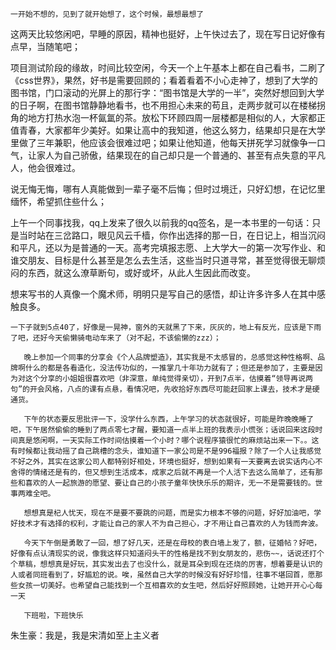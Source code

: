 ```
一开始不想的，见到了就开始想了，这个时候，最想最想了
```

​	这两天比较悠闲吧，早睡的原因，精神也挺好，上午快过去了，现在写日记好像有点早，当随笔吧；

​	项目测试阶段的缘故，时间比较空闲，今天一个上午基本上都在自己看书，二刷了《css世界》，果然，好书是需要回顾的；看着看着不小心走神了，想到了大学的图书馆，门口滚动的光屏上的那行字：“图书馆是大学的一半”，突然好想回到大学的日子啊，在图书馆静静地看书，也不用担心未来的苟且，走两步就可以在楼梯拐角的地方打热水泡一杯氤氲的茶。放松下环顾四周一层楼都是相似的人，大家都正值青春，大家都年少美好。如果让高中的我知道，他这么努力，结果却只是在大学里做了三年兼职，他应该会很难过吧；如果让他知道，他每天拼死学习就像争一口气，让家人为自己骄傲，结果现在的自己却只是一个普通的、甚至有点失意的平凡人，他会很难过。

​	说无悔无悔，哪有人真能做到一辈子毫不后悔；但时过境迁，只好幻想，在记忆里缅怀，希望抓住些什么；

​	上午一个同事找我，qq上发来了很久以前我的qq签名，是一本书里的一句话：只是当时站在三岔路口，眼见风云千樯，你作出选择的那一日，在日记上，相当沉闷和平凡，还以为是普通的一天。高考完填报志愿、上大学大一的第一次写作业、和谁交朋友、目标是什么甚至是怎么去生活，这些当时只道寻常，甚至觉得很无聊烦闷的东西，就这么潦草断句，或好或坏，从此人生因此而改变。

​	想来写书的人真像一个魔术师，明明只是写自己的感悟，却让许多许多人在其中感触良多。

   ```下午
一下子就到5点40了，好像是一晃神，窗外的天就黑了下来，灰灰的，地上有反光，应该是下雨了吧，还好今天偷懒骑电动车来了（对不起，不该偷懒的zzz）；

​	晚上参加一个同事的分享会《个人品牌塑造》，其实我是不太感冒的，总感觉这种性格啊、品牌啊什么的都是各看造化，没法传功似的，一推掌几十年功力就有了；但还是参加了，主要是因为对这个分享的小姐姐很喜欢吧（非深意，单纯觉得亲切），开到7点半，估摸着“领导再说两句”的开会风格，八点的课有点悬，看情况吧，先收拾好东西尽可能赶回家上课去，技术才是硬通货。

​	下午的状态要反思批评一下，没学什么东西，上午学习的状态就很好，可能是昨晚晚睡了吧，下午居然偷偷的睡到了两点零七才醒，要知道一点半上班的我表示小慌张；话说回来这段时间真是悠闲啊，一天实际工作时间估摸着一个小时？哪个说程序猿很忙的麻烦站出来一下。。这有时候都让我动摇了自己跳槽的念头，谁知道下一家公司是不是996福报？除了一个人让我感觉不好之外，其实在这家公司人都特别好相处，环境也挺好，想到如果有一天要离去说实话内心不舍得的情绪还是有的，但又想到生活成本，成家之后就不再是一个人活下去这么简单了，还有那些和喜欢的人一起旅游的愿望、要让自己的小孩子童年快快乐乐的期许，无一不是需要钱的。世事两难全吧。

​	想想真是杞人忧天，现在不是要不要跳的问题，而是实力根本不够的问题，好好加油吧，学好技术才有选择的权利，才能让自己的家人不为自己担心，才不用让自己喜欢的人为钱而奔波。

​	今天下午倒是勇敢了一回，想了好几天，还是在母校的表白墙上发了，额，征婚帖？好吧，好像有点认清现实的说，像我这样只知道闷头干的性格是找不到女朋友的，悲伤~~，话说还打个个草稿，想想真是好玩，其实发出去了也没什么，就是耳朵到现在还烧的厉害，想着要是认识的人或者同班看到了，好尴尬的说。唉，虽然自己大学的时候没有好好珍惜，往事不堪回首，愿那些女孩一切美好。也希望自己能找到一个互相喜欢的女生吧，然后好好照顾她，让她开开心心每一天

​	下班啦，下班快乐

   ```
朱生豪：我是，我是宋清如至上主义者
```




```